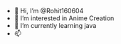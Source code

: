 - 👋 Hi, I’m @Rohit160604
- 👀 I’m interested in Anime Creation
- 🌱 I’m currently learning java
- 📫 

<!---
Rohit160604/Rohit160604 is a ✨ special ✨ repository because its `README.md` (this file) appears on your GitHub profile.
You can click the Preview link to take a look at your changes.
--->
